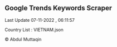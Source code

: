 

## Google Trends Keywords Scraper 
 
Last Update 07-11-2022 , 06:11:57

Country List :
VIETNAM.json



© Abdul Muttaqin 
